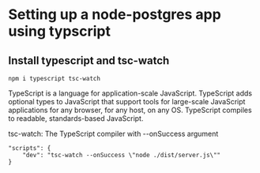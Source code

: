# Setting up a node-postgres app using typscript

## Install typescript and tsc-watch

```
npm i typescript tsc-watch
```

TypeScript is a language for application-scale JavaScript. TypeScript adds optional types to JavaScript that support tools for large-scale JavaScript applications for any browser, for any host, on any OS. TypeScript compiles to readable, standards-based JavaScript.

tsc-watch: The TypeScript compiler with --onSuccess argument

```
"scripts": {
    "dev": "tsc-watch --onSuccess \"node ./dist/server.js\""
}
```
